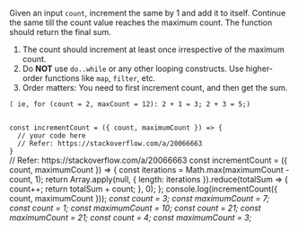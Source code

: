 Given an input `count`, increment the same by 1 and add it to itself. Continue the same till the count value reaches the maximum count. The function should return the final sum.

1. The count should increment at least once irrespective of the maximum count.
2. Do **NOT** use `do..while` or any other looping constructs. Use higher-order functions like `map`, `filter`, etc.
3. Order matters: You need to first increment count, and then get the sum.

```
( ie, for (count = 2, maxCount = 12): 2 + 1 = 3; 2 + 3 = 5;)
```

<codeblock language="javascript" type="exercise" testMode="multipleInput">
<code>
const incrementCount = ({ count, maximumCount }) => {
  // your code here
  // Refer: https://stackoverflow.com/a/20066663
}
</code>

<solution>
// Refer: https://stackoverflow.com/a/20066663
const incrementCount = ({ count, maximumCount }) => {
  const iterations = Math.max(maximumCount - count, 1);
  return Array.apply(null, { length: iterations }).reduce(totalSum => {
    count++;
    return totalSum + count;
  }, 0);
};
</solution>

<testcases>
<caller>
console.log(incrementCount({ count, maximumCount }));
</caller>
<testcase>
<i>
const count = 3;
const maximumCount = 7;
</i>
</testcase>
<testcase>
<i>
const count = 1;
const maximumCount = 10;
</i>
</testcase>
<testcase>
<i>
const count = 21;
const maximumCount = 21;
</i>
</testcase>
<testcase>
<i>
const count = 4;
const maximumCount = 3;
</i>
</testcase>
</testcases>
</codeblock>